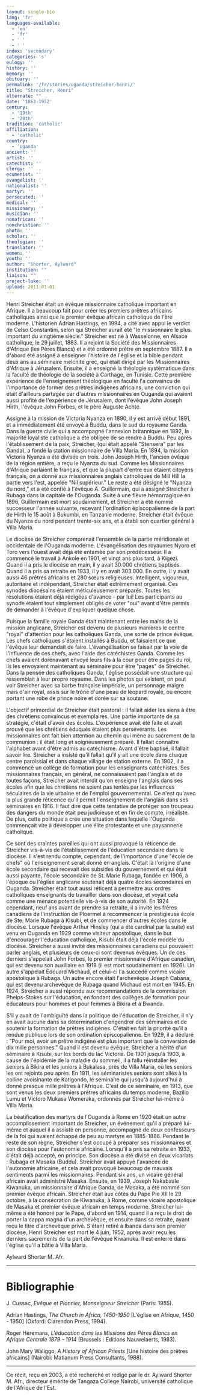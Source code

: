 ```yaml
---
layout: single-bio
lang: 'fr'
languages-available:
  - 'en'
  - 'fr'
  - ' '
  - ' '
index: 'secondary'
categories: 's'
eulogy: ''
history: ''
memory: ''
obituary: ''
permalink: '/fr/stories/uganda/streicher-henri/'
title: "Streicher, Henri"
alternate: ""
date: '1863-1952'
century:
  - '19th'
  - '20th'
tradition: 'catholic'
affiliation:
  - 'catholic'
country:
  - 'uganda'
ancient: ''
artist: ''
catechist: ''
clergy: ''
ecumenist: ''
evangelist: ''
nationalist: ''
martyr: ''
persecuted: ''
medical: ''
missionary: ''
musician: ''
nonafrican: ''
nonchristian: ''
photo: ''
scholar: ''
theologian: ''
translator: ''
women: ''
youth: ''
author: "Shorter, Aylward"
institution: ""
liaison: ""
project-luke: ''
upload: 2011-01-01
---
```




Henri Streicher était un évêque missionnaire catholique important en Afrique. Il a beaucoup fait pour créer les premiers prêtres africains catholiques ainsi que le premier évêque africain catholique de l'ère moderne. L'historien Adrian Hastings, en 1994, a cité avec appui le verdict de Celso Constantini, selon qui Streicher aurait été "le missionnaire le plus important du vingtième siècle." Streicher est né à Wasselonne, en Alsace catholique, le 29 juillet, 1863. Il a rejoint la Société des Missionnaires d'Afrique (les Pères Blancs) et a été ordonné prêtre en septembre 1887. Il a d'abord été assigné à enseigner l'histoire de l'église et la bible pendant deux ans au séminaire melchite grec, qui était dirigé par les Missionnaires d'Afrique à Jérusalem. Ensuite, il a enseigné la théologie systématique dans la faculté de théologie de la société à Carthage, en Tunisie. Cette première expérience de l'enseignement théologique en faculté l'a convaincu de l'importance de former des prêtres indigènes africains, une conviction qui était d'ailleurs partagée par d'autres missionnaires en Ouganda qui avaient aussi profité de l'expérience de Jérusalem, dont l'évêque John Joseph Hirth, l'évêque John Forbes, et le père Auguste Achte.

Assigné à la mission de Victoria Nyanza en 1890, il y est arrivé début 1891, et a immédiatement été envoyé à Buddu, dans le sud du royaume Ganda. Dans la guerre civile qui a accompagné l'annexion britannique en 1892, la majorité loyaliste catholique a été obligée de se rendre à Buddu. Peu après l'établissement de la paix, Streicher, (qui était appelé "Stensera" par les Ganda), a fondé la station missionnaire de Villa Maria. En 1894, la mission Victoria Nyanza a été divisée en trois. John Joseph Hirth, l'ancien évêque de la région entière, a reçu le Nyanza du sud. Comme les Missionnaires d'Afrique parlaient le français, et que la plupart d'entre eux étaient citoyens français, on a donné aux missionnaires anglais catholiques de Mill Hill la partie vers l'est, appelée "Nil supérieur." Le reste a été désigné le "Nyanza du nord," et a été confié à l'évêque A. Guillermain, qui a assigné Streicher à Rubaga dans la capitale de l'Ouganda. Suite à une fièvre hémorragique en 1896, Guillermain est mort soudainement, et Streicher a été nommé successeur l'année suivante, recevant l'ordination épiscopalienne de la part de Hirth le 15 août à Bukumbi, en Tanzanie moderne. Streicher était évêque du Nyanza du nord pendant trente-six ans, et a établi son quartier général à Villa Maria.

Le diocèse de Streicher comprenait l'ensemble de la partie méridionale et occidentale de l'Ouganda moderne. L'évangélisation des royaumes Nyoro et Toro vers l'ouest avait déjà été entamée par son prédécesseur. Il a commencé le travail à Ankole en 1901, et vingt ans plus tard, à Kigezi. Quand il a pris le diocèse en main, il y avait 30.000 chrétiens baptisés. Quand il a pris sa retraite en 1933, il y en avait 303.000. En outre, il y avait aussi 46 prêtres africains et 280 sœurs religieuses. Intelligent, vigoureux, autoritaire et indépendant, Streicher était extrêmement organisé. Ces synodes diocésains étaient méticuleusement préparés. Toutes les résolutions étaient déjà rédigées d'avance - par lui! Les participants au synode étaient tout simplement obligés de voter "oui" avant d'être permis de demander à l'évêque d'expliquer quelque chose.

Puisque la famille royale Ganda était maintenant entre les mains de la mission anglicane, Streicher est devenu de plusieurs manières le centre "royal" d'attention pour les catholiques Ganda, une sorte de prince évêque. Les chefs catholiques s'étaient installés à Buddu, et faisaient ce que l'évêque leur demandait de faire. L'évangélisation se faisait par la voie de l'influence de ces chefs, avec l'aide des catéchistes Ganda. Comme les chefs avaient dorénavant envoyé leurs fils à la cour pour être pages du roi, ils les envoyaient maintenant au séminaire pour être "pages" de Streicher. Dans la pensée des catholiques Ganda, l'église possédait une structure qui ressemblait à leur propre royaume. Dans les photos qui existent, on peut voir Streicher avec sa barbe française impériale, un personnage maigre mais d'air royal, assis sur le trône d'une peau de léopard royale, où encore portant une robe de prince noire et dorée sur sa soutane.

L'objectif primordial de Streicher était pastoral : il fallait aider les siens à être des chrétiens convaincus et exemplaires. Une partie importante de sa stratégie, c'était d'avoir des écoles. L'expérience avait été faite et avait prouvé que les chrétiens éduqués étaient plus persévérants. Les missionnaires ont fait bien attention au chemin qui mène au sacrement de la communion : il était long et soigneusement préparé. Il fallait connaître l'alphabet avant d'être admis au catéchisme. Avant d'être baptisé, il fallait savoir lire. Streicher a insisté qu'il fallait qu'il y ait une école dans chaque centre paroissial et dans chaque village de station externe. En 1902, il a commencé un collège de formation pour les enseignants catéchistes. Ses missionnaires français, en général, ne connaissaient pas l'anglais et de toutes façons, Streicher avait interdit qu'on enseigne l'anglais dans ses écoles afin que les chrétiens ne soient pas tentés par les influences séculaires de la vie urbaine et de l'emploi gouvernemental. Ce n'est qu'avec la plus grande réticence qu'il permit l'enseignement de l'anglais dans ses séminaires en 1916. Il faut dire que cette tentative de protéger son troupeau des dangers du monde était peu judicieuse et en fin de compte, irréaliste. De plus, cette politique a crée une situation dans laquelle l'Ouganda commençait vite à développer une élite protestante et une paysannerie catholique.

Ce sont des craintes pareilles qui ont aussi provoqué la réticence de Streicher vis-à-vis de l'établissement de l'éducation secondaire dans le diocèse. Il s'est rendu compte, cependant, de l'importance d'une "école de chefs" où l'enseignement serait donné en anglais. C'était là l'origine d'une école secondaire qui recevait des subsides du gouvernement et qui était aussi payante, l'école secondaire de St. Marie Rubaga, fondée en 1906, à l'époque ou l'église anglicane soutenait déjà quatre écoles secondaires en Ouganda. Streicher était tout aussi réticent à permettre aux ordres catholiques enseignants de travailler dans son diocèse, et voyait cela comme une menace potentielle vis-à-vis de son autorité. En 1924 cependant, neuf ans avant de prendre sa retraite, il a invité les frères canadiens de l'instruction de Ploermel à recommencer la prestigieuse école de Ste. Marie Rubaga à Kisubi, et de commencer d'autres écoles dans le diocèse. Lorsque l'évêque Arthur Hinsley (qui a été cardinal par la suite) est venu en Ouganda en 1929 comme visiteur apostolique, dans le but d'encourager l'éducation catholique, Kisubi était déjà l'école modèle du diocèse. Streicher a aussi invité des missionnaires canadiens qui pouvaient parler anglais, et plusieurs de ceux-ci sont devenus évêques. Un de ces derniers s'appelait John Forbes, le premier missionnaire d'Afrique canadien, qui est devenu son auxiliaire en 1918 (il est mort soudainement en 1926). Un autre s'appelait Édouard Michaud, et celui-ci l'a succédé comme vicaire apostolique à Rubaga. Un autre encore était l'archevêque Joseph Cabana, qui est devenu archevêque de Rubaga quand Michaud est mort en 1945. En 1924, Streicher a aussi répondu aux recommandations de la commission Phelps-Stokes sur l'éducation, en fondant des collèges de formation pour éducateurs pour hommes et pour femmes à Bikira et à Bwanda.

S'il y avait de l'ambiguïté dans la politique de l'éducation de Streicher, il n'y en avait aucune dans sa détermination d'engendrer des séminaires et de soutenir la formation de prêtres indigènes. C'était en fait la priorité qu'il a rendue publique lors de son ordination épiscopalienne. En 1929, il a déclaré : "Pour moi, avoir un prêtre indigène est plus important que la conversion de dix mille personnes." Quand il est devenu évêque, Streicher a hérité d'un séminaire à Kisubi, sur les bords du lac Victoria. De 1901 jusqu'à 1903, à cause de l'épidémie de la maladie du sommeil, il a fallu réinstaller les seniors à Bikira et les juniors à Bukalasa, près de Villa Maria, où les seniors les ont rejoints peu après. En 1911, les séminaristes seniors sont allés à la colline avoisinante de Katigondo, le séminaire qui jusqu'à aujourd'hui a donné presque mille prêtres à l'Afrique. C'est de ce séminaire, en 1913, que sont venus les deux premiers prêtres africains du temps moderne, Bazilio Lumu et Victoro Mukasa Womeraka, ordonnés par Streicher lui-même à Villa Maria.

La béatification des martyrs de l'Ouganda à Rome en 1920 était un autre accomplissement important de Streicher, un événement qu'il a préparé lui-même et auquel il a assisté en personne, accompagné de deux confesseurs de la foi qui avaient échappé de peu au martyre en 1885-1886. Pendant le reste de son règne, Streicher s'est occupé à préparer ses missionnaires et son diocèse pour l'autonomie africaine. Lorsqu'il a pris sa retraite en 1933, c'était déjà accepté, en principe. Son diocèse a été divisé en deux vicariats : Rubaga et Masaka (Buddu). Streicher avait appuyé l'avancée de l'autonomie africaine, et cela avait provoqué beaucoup de mauvais sentiments parmi les missionnaires. Pendant six ans, un vicaire général africain avait administré Masaka. Ensuite, en 1939, Joseph Nakabaale Kiwanuka, un missionnaire d'Afrique Ganda, de Masaka, a été nommé son premier évêque africain. Streicher était aux côtés du Pape Pie XII le 29 octobre, à la consécration de Kiwanuka, à Rome, comme vicaire apostolique de Masaka et premier évêque africain en temps moderne. Streicher lui-même a été honoré par le Pape, d'abord en 1914, quand il a reçu le droit de porter la cappa magna d'un archevêque, et ensuite dans sa retraite, ayant reçu le titre d'archevêque privé. S'étant retiré à Ibanda dans son premier diocèse, Henri Streicher est mort le 4 juin, 1952, après avoir reçu les derniers sacrements de la part de l'évêque Kiwanuka. Il est enterré dans l'église qu'il a bâtie à Villa Maria.

Aylward Shorter M. Afr.

---

# Bibliographie

J. Cussac, *Evêque et Pionnier, Monseigneur Streicher* (Paris: 1955).

Adrian Hastings, *The Church in Africa, 1450-1950* [L'église en Afrique, 1450 - 1950] (Oxford: Clarendon Press, 1994).

Roger Heremans, *L'éducation dans les Missions des Pères Blancs en Afrique Centrale 1879 - 1914* (Brussels : Editions Nauwelaerts, 1983).

John Mary Waliggo, *A History of African Priests* [Une histoire des prêtres africains] (Nairobi: Matianum Press Consultants, 1988).

---

Ce récit, reçu en 2003, a été recherché et rédigé par le dr. Aylward Shorter M. Afr., directeur émérite de Tangaza College Nairobi, université catholique de l'Afrique de l'Est.